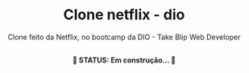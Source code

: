 <h1 align="center">
    <a>Clone netflix - dio</a>
</h1>
<p align="center">Clone feito da Netflix, no bootcamp da DIO - Take Blip Web Developer</p>

##

<h4 align="center"> 
	🚧  STATUS: Em construção...  🚧
</h4>
